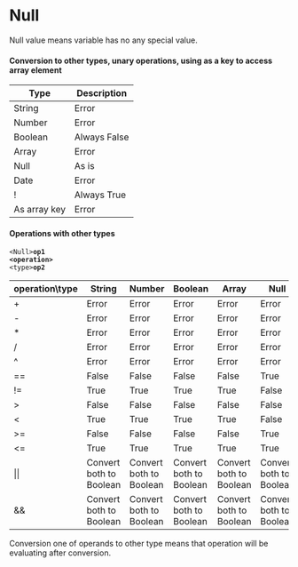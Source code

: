 # Null

Null value means variable has no any special value.


#### Conversion to other types, unary operations, using as a key to access array element

Type | Description
--- | ---
 String | Error 
 Number | Error
 Boolean | Always False
 Array | Error 
 Null | As is
 Date | Error
 ! | Always True
As array key | Error

#### Operations with other types
<code>\<Null\>**op1** **\<operation\>** \<type\>**op2**</code>

operation\type | String | Number | Boolean | Array | Null | Date
--- | --- | --- | --- | --- | --- | --- 
\+| Error |Error |Error |Error |Error |Error
\-|Error |Error |Error |Error |Error |Error 
\*|Error |Error |Error |Error |Error |Error
/ |Error |Error |Error |Error |Error |Error 
^ |Error |Error |Error |Error |Error |Error 
== |False |False |False |False |True |False
!= |True |True |True |True |False |True
\> |False |False |False |False |False |False
\< |True |True |True |True |False |True
\>= |False |False |False |False |True |False
\<= |True |True |True |True |True |True
\|\| |Convert both to Boolean |Convert both to Boolean |Convert both to Boolean |Convert both to Boolean |Convert both to Boolean |Convert both to Boolean
&& |Convert both to Boolean |Convert both to Boolean |Convert both to Boolean |Convert both to Boolean |Convert both to Boolean |Convert both to Boolean

Conversion one of operands to other type means that operation will be evaluating after conversion. 
